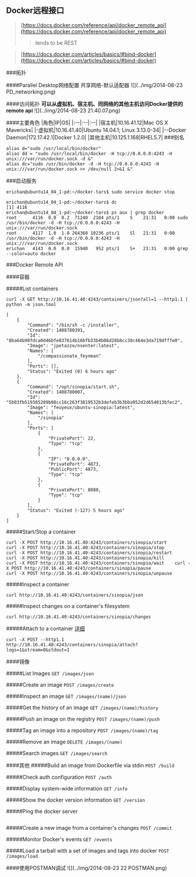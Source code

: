 Docker远程接口
---
>[https://docs.docker.com/reference/api/docker_remote_api](https://docs.docker.com/reference/api/docker_remote_api)
>>tends to be REST

>[https://docs.docker.com/articles/basics/#bind-docker](https://docs.docker.com/articles/basics/#bind-docker)


###拓扑

####Parallel Desktop网络配置
共享网络-默认适配器
![](../img/2014-08-23 PD_networking.png)

####访问拓扑
**可以从虚拟机、宿主机、同网络的其他主机访问Docker提供的remote api**
![](../img/2014-08-23 21.40.07.png)


####主要角色
|角色|IP|OS|
|:--|:--|:--|
|宿主机|10.16.41.12|Mac OS X Mavericks|
|-虚拟机|10.16.41.40|Ubuntu 14.04.1; Linux 3.13.0-34|
|--Docker Daemon|172.17.42.1|Docker 1.2.0|
|其他主机|10.125.1.168|RHEL5.7|
###别名

```
alias d="sudo /usr/local/bin/docker"
alias dd = "sudo /usr/local/bin/docker -H tcp://0.0.0.0:4243 -H unix:///var/run/docker.sock -d &"
alias dc="sudo /usr/bin/docker -d -H tcp://0.0.0.0:4243 -H unix:///var/run/docker.sock >> /dev/null 2>&1 &"
```

###启动服务

```
erichan@ubuntu14_04_1-pd:~/docker-tars$ sudo service docker stop
```

```
erichan@ubuntu14_04_1-pd:~/docker-tars$ dc
[1] 4116
erichan@ubuntu14_04_1-pd:~/docker-tars$ ps aux | grep docker
root      4116  0.0  0.2  71240  2184 pts/1    S    21:31   0:00 sudo /usr/bin/docker -d -H tcp://0.0.0.0:4243 -H unix:///var/run/docker.sock
root      4117  1.0  1.0 264368 10236 pts/1    Sl   21:31   0:00 /usr/bin/docker -d -H tcp://0.0.0.0:4243 -H unix:///var/run/docker.sock
erichan   4143  0.0  0.0  15940   952 pts/1    S+   21:31   0:00 grep --color=auto docker
```

###Docker Remote API

####容器

#####List containers
```
curl -X GET http://10.16.41.40:4243/containers/json?all=1 --http1.1 | python -m json.tool
```
```
[
    {
        "Command": "/bin/sh -c /installer",
        "Created": 1408780391,
        "Id": "8ba64b90fdca0d46bfe837614b16bfb33b4b06d28b8cc38c464e3da719dfffe0",
        "Image": "jpetazzo/nsenter:latest",
        "Names": [
            "/compassionate_feynman"
        ],
        "Ports": [],
        "Status": "Exited (0) 6 hours ago"
    },
    {
        "Command": "/opt/sinopia/start.sh",
        "Created": 1408780007,
        "Id": "5b03fb519385209b08cc16c263f3819532b3defeb3b3bba952d2d654013bfec2",
        "Image": "feuyeux/ubuntu-sinopia:latest",
        "Names": [
            "/sinopia"
        ],
        "Ports": [
            {
                "PrivatePort": 22,
                "Type": "tcp"
            },
            {
                "IP": "0.0.0.0",
                "PrivatePort": 4873,
                "PublicPort": 4873,
                "Type": "tcp"
            },
            {
                "PrivatePort": 8080,
                "Type": "tcp"
            }
        ],
        "Status": "Exited (-127) 5 hours ago"
    }
]
```

#####Start/Stop a container

	curl -X POST http://10.16.41.40:4243/containers/sinopia/start 
	curl -X POST http://10.16.41.40:4243/containers/sinopia/stop
	curl -X POST http://10.16.41.40:4243/containers/sinopia/restart
	curl -X POST http://10.16.41.40:4243/containers/sinopia/kill
	curl -X POST http://10.16.41.40:4243/containers/sinopia/wait	curl -X POST http://10.16.41.40:4243/containers/sinopia/pause
	curl -X POST http://10.16.41.40:4243/containers/sinopia/unpause

#####Inspect a container
```
curl http://10.16.41.40:4243/containers/sinopia/json
```

#####Inspect changes on a container's filesystem
```
curl http://10.16.41.40:4243/containers/sinopia/changes
```

#####Attach to a container [详细](https://docs.docker.com/reference/api/docker_remote_api_v1.14/#attach-to-a-container)

```
curl -X POST --http1.1 http://10.16.41.40:4243/containers/sinopia/attach?logs=1&stream=0&stdout=1
```

####镜像

#####List Images
```GET /images/json```

#####Create an image
```POST /images/create```

#####Inspect an image
```GET /images/(name)/json```

#####Get the history of an image
```GET /images/(name)/history```

#####Push an image on the registry
```POST /images/(name)/push```

#####Tag an image into a repository
```POST /images/(name)/tag```

#####Remove an image
```DELETE /images/(name)```

#####Search images
```GET /images/search```


####其他
#####Build an image from Dockerfile via stdin
```POST /build```

#####Check auth configuration
```POST /auth```

#####Display system-wide information
```GET /info```

#####Show the docker version information
```GET /version```

#####Ping the docker server
```GET /_ping
```
#####Create a new image from a container's changes
```POST /commit```

#####Monitor Docker's events
```GET /events```

#####Load a tarball with a set of images and tags into docker
```POST /images/load```


####使用POSTMAN调试
![](../img/2014-08-23 22 POSTMAN.png)

